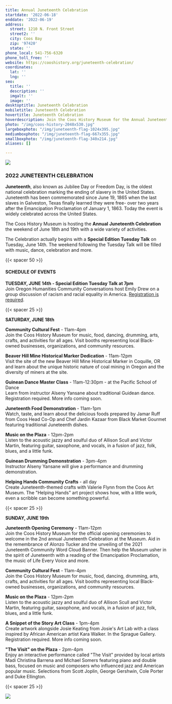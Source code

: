 ```yaml
---
title: Annual Juneteenth Celebration
startdate: '2022-06-18'
enddate: '2022-06-19'
address:
  street: 1210 N. Front Street
  street2: ''
  city: Coos Bay
  zip: '97420'
  state: ''
phone_local: 541-756-6320
phone_toll_free: ''
website: https://cooshistory.org/juneteenth-celebration/
coordinates:
  lat: ''
  lng: ''
seo:
  title: ''
  description: ''
  imgalt: ''
  image: ''
desktoptitle: Juneteenth Celebration
mobiletitle: Juneteenth Celebration
hovertitle: Juneteenth Celebration
hoverdescription: Join the Coos History Museum for the Annual Juneteenth Celebration.
photo: "/img/coos-history-2048x530.jpg"
largeboxphoto: "/img/juneteenth-flag-1024x395.jpg"
mediumboxphoto: "/img/juneteenth-flag-667x355.jpg"
smallboxphoto: "/img/juneteenth-flag-340x214.jpg"
aliases: []

---
```

![](/img/juneteenth-logo-cropped-sm.jpg)

### 2022 JUNETEENTH CELEBRATION

**Juneteenth**, also known as Jubilee Day or Freedom Day, is the oldest national celebration marking the ending of slavery in the United States. Juneteenth has been commemorated since June 19, 1865 when the last slaves in Galveston, Texas finally learned they were free- over two years after the Emancipation Proclamation of January 1, 1863. Today the event is widely celebrated across the United States.

The Coos History Museum is hosting the **Annual** **Juneteenth Celebration** the weekend of June 18th and 19th with a wide variety of activities.

The Celebration actually begins with a **Special Edition Tuesday Talk** on Tuesday, June 14th. The weekend following the Tuesday Talk will be filled with music, dance, celebration and more.

{{< spacer 50 >}}

#### **SCHEDULE OF EVENTS**

**TUESDAY, JUNE 14th - Special Edition Tuesday Talk at 7pm**  
Join Oregon Humanities Community Conversations host Emily Drew on a group discussion of racism and racial equality in America. [Registration is required](https://cooshistory.org/events/working-on-our-whiteness/).

{{< spacer 25 >}}

**SATURDAY, JUNE 18th**

**Community Cultural Fest** - 11am-4pm  
Join the Coos History Museum for music, food, dancing, drumming, arts, crafts, and activities for all ages. Visit booths representing local Black-owned businesses, organizations, and community resources.

**Beaver Hill Mine Historical Marker Dedication** - 11am-12pm  
Visit the site of the new Beaver Hill Mine Historical Marker in Coquille, OR and learn about the unique historic nature of coal mining in Oregon and the diversity of miners at the site.

**Guinean Dance Master Class** - 11am-12:30pm - at the Pacific School of Dance  
Learn from instructor Alseny Yansane about traditional Guidean dance. Registration required. More info coming soon.

**Juneteenth Food Demonstration** - 11am-1pm  
Watch, taste, and learn about the delicious foods prepared by Jamar Ruff from Coos Head Co-Op and Chef Jardin Kazaar from Black Market Gourmet featuring traditional Juneteenth dishes.

**Music on the Plaza** - 12pm-2pm  
Listen to the acoustic jazzy and soulful duo of Allison Scull and Victor Martin, featuring guitar, saxophone, and vocals, in a fusion of jazz, folk, blues, and a little funk.

**Guinean Drumming Demonstration** - 3pm-4pm  
Instructor Alseny Yansane will give a performance and drumming demonstration.

**Helping Hands Community Crafts** - all day  
Create Juneteenth-themed crafts with Valerie Flynn from the Coos Art Museum. The "Helping Hands" art project shows how, with a little work, even a scribble can become something powerful.

{{< spacer 25 >}}

**SUNDAY, JUNE 19th**

**Juneteenth Opening Ceremony** - 11am-12pm  
Join the Coos History Museum for the official opening ceremonies to welcome in the 2nd annual Juneteenth Celebration at the Museum. Aid in the remembrance of Alonzo Tucker and the unveiling of the 2021 Juneteenth Community Word Cloud Banner. Then help the Museum usher in the spirit of Juneteenth with a reading of the Emancipation Proclamation, the music of Life Every Voice and more.

**Community Cultural Fest** - 11am-4pm  
Join the Coos History Museum for music, food, dancing, drumming, arts, crafts, and activities for all ages. Visit booths representing local Black-owned businesses, organizations, and community resources.

**Music on the Plaza** - 12pm-2pm  
Listen to the acoustic jazzy and soulful duo of Allison Scull and Victor Martin, featuring guitar, saxophone, and vocals, in a fusion of jazz, folk, blues, and a little funk.

**A Snippet of the Story Art Class** - 1pm-4pm  
Create artwork alongside Josie Keating from Josie's Art Lab with a class inspired by African American artist Kara Walker. In the Sprague Gallery. Registration required. More info coming soon.

**"The Visit" on the Plaza** - 2pm-4pm  
Enjoy an interactive performance called "The Visit" provided by local artists Madi Christina Barrena and Michael Somers featuring piano and double bass, focused on music and composers who influenced jazz and American popular music. Selections from Scott Joplin, George Gershwin, Cole Porter and Duke Ellington.

{{< spacer 25 >}}

![](/img/juneteenth-flag.jpeg)